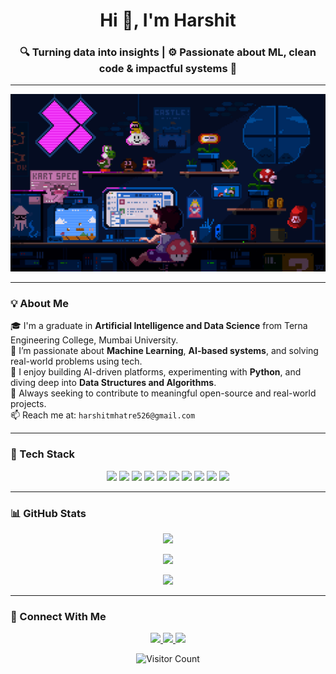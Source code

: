 <h1 align="center">Hi 👋, I'm Harshit</h1>
<h3 align="center">🔍 Turning data into insights | ⚙️ Passionate about ML, clean code & impactful systems 🚀</h3>

---

<p align="center">
  <img src="./assets/coding.gif" width="800"/>
</p>

---

### 💡 About Me
🎓 I'm a graduate in **Artificial Intelligence and Data Science** from Terna Engineering College, Mumbai University.  
🔭 I’m passionate about **Machine Learning**, **AI-based systems**, and solving real-world problems using tech.  
🧠 I enjoy building AI-driven platforms, experimenting with **Python**, and diving deep into **Data Structures and Algorithms**.  
📌 Always seeking to contribute to meaningful open-source and real-world projects.  
📫 Reach me at: `harshitmhatre526@gmail.com`

---

### 🚀 Tech Stack
<p align="center">
  <img src="https://img.shields.io/badge/Python-3776AB?style=for-the-badge&logo=python&logoColor=white"/>
  <img src="https://img.shields.io/badge/SQL-4479A1?style=for-the-badge&logo=mysql&logoColor=white"/>
  <img src="https://img.shields.io/badge/HTML5-E34F26?style=for-the-badge&logo=html5&logoColor=white"/>
  <img src="https://img.shields.io/badge/CSS3-1572B6?style=for-the-badge&logo=css3&logoColor=white"/>
  <img src="https://img.shields.io/badge/TensorFlow-FF6F00?style=for-the-badge&logo=tensorflow&logoColor=white"/>
  <img src="https://img.shields.io/badge/Scikit--Learn-F7931E?style=for-the-badge&logo=scikit-learn&logoColor=white"/>
  <img src="https://img.shields.io/badge/OpenCV-5C3EE8?style=for-the-badge&logo=opencv&logoColor=white"/>
  <img src="https://img.shields.io/badge/MongoDB-47A248?style=for-the-badge&logo=mongodb&logoColor=white"/>
  <img src="https://img.shields.io/badge/Google%20Colab-F9AB00?style=for-the-badge&logo=google-colab&logoColor=white"/>
  <img src="https://img.shields.io/badge/GitHub-181717?style=for-the-badge&logo=github&logoColor=white"/>
</p>

---

### 📊 GitHub Stats
<p align="center">
  <img src="https://github-readme-stats.vercel.app/api?username=xHarshit&show_icons=true&theme=algolia&count_private=true" />
</p>
<p align="center">
  <img src="https://github-readme-streak-stats.herokuapp.com/?user=xHarshit&theme=algolia" />
</p>
<p align="center">
  <img src="https://github-readme-stats.vercel.app/api/top-langs/?username=xHarshit&layout=compact&theme=algolia" />
</p>

---

### 🤝 Connect With Me
<p align="center">
  <a href="https://linkedin.com/in/your-profile">
    <img src="https://img.shields.io/badge/LinkedIn-%230077B5?style=for-the-badge&logo=linkedin&logoColor=white"/>
  </a>
  <a href="mailto:harshitmhatre526@gmail.com">
    <img src="https://img.shields.io/badge/Email-D14836?style=for-the-badge&logo=gmail&logoColor=white"/>
  </a>
  <a href="https://github.com/xHarshit">
    <img src="https://img.shields.io/badge/GitHub-181717?style=for-the-badge&logo=github&logoColor=white"/>
  </a>
</p>

<p align="center">
  <img src="https://komarev.com/ghpvc/?username=xHarshit&style=flat-square&color=blue" alt="Visitor Count"/>
</p>
